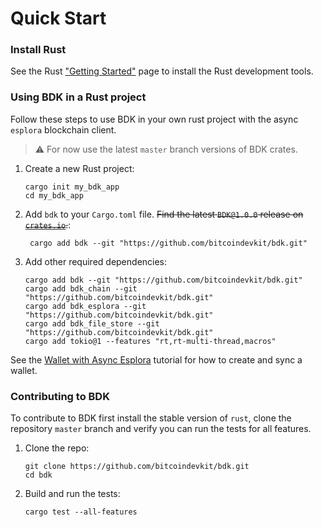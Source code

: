 # Quick Start

### Install Rust

See the Rust ["Getting Started"] page to install the Rust development tools.

["Getting Started"]: https://www.rust-lang.org/learn/get-started

### Using BDK in a Rust project

Follow these steps to use BDK in your own rust project with the async `esplora` blockchain client.

> ⚠ For now use the latest `master` branch versions of BDK crates.

1. Create a new Rust project:
   ```shell
   cargo init my_bdk_app
   cd my_bdk_app
   ```
2. Add `bdk` to your `Cargo.toml` file. ~~Find the latest `BDK@1.0.0` release on [`crates.io`](https://crates.io/crates/bdk/versions).~~:
   ```shell
    cargo add bdk --git "https://github.com/bitcoindevkit/bdk.git"
   ```
3. Add other required dependencies:
   ```shell 
   cargo add bdk --git "https://github.com/bitcoindevkit/bdk.git"
   cargo add bdk_chain --git "https://github.com/bitcoindevkit/bdk.git"
   cargo add bdk_esplora --git "https://github.com/bitcoindevkit/bdk.git"
   cargo add bdk_file_store --git "https://github.com/bitcoindevkit/bdk.git"
   cargo add tokio@1 --features "rt,rt-multi-thread,macros"
   ```

See the [Wallet with Async Esplora](examples/wallet_async_esplora.md) tutorial for how to create and sync a wallet.

### Contributing to BDK

To contribute to BDK first install the stable version of `rust`, clone the repository `master` branch and verify you can run the tests for all features.

1. Clone the repo:
   ```shell
   git clone https://github.com/bitcoindevkit/bdk.git
   cd bdk
   ```
2. Build and run the tests:
   ```shell
   cargo test --all-features
   ```

 
